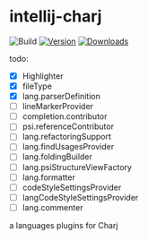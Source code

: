 # intellij-charj

![Build](https://github.com/phodal/intellij-charj/workflows/Build/badge.svg)
[![Version](https://img.shields.io/jetbrains/plugin/v/15093-intellij-charj.svg)](https://plugins.jetbrains.com/plugin/15093-intellij-charj)
[![Downloads](https://img.shields.io/jetbrains/plugin/d/15093-intellij-charj.svg)](https://plugins.jetbrains.com/plugin/15093-intellij-charj)


todo:

 - [x] Highlighter
 - [x] fileType
 - [x] lang.parserDefinition
 - [ ] lineMarkerProvider
 - [ ] completion.contributor
 - [ ] psi.referenceContributor
 - [ ] lang.refactoringSupport
 - [ ] lang.findUsagesProvider
 - [ ] lang.foldingBuilder
 - [ ] lang.psiStructureViewFactory
 - [ ] lang.formatter
 - [ ] codeStyleSettingsProvider
 - [ ] langCodeStyleSettingsProvider
 - [ ] lang.commenter

<!-- Plugin description -->
a languages plugins for Charj
<!-- Plugin description end -->
